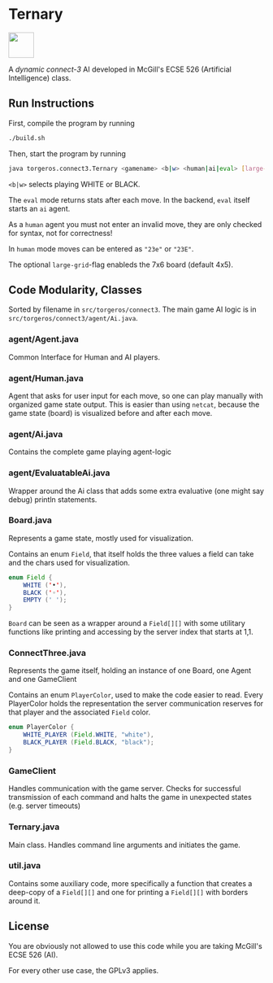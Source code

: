 # Ternary

<img height="50" src="https://www.mcgill.ca/sites/all/themes/coltrane19/dist/mcgill-logo-red-reverse.db74b099.svg">

A *dynamic connect-3* AI developed in McGill's ECSE 526 (Artificial Intelligence) class.

## Run Instructions

First, compile the program by running 

```bash
./build.sh
```

Then, start the program by running

```bash
java torgeros.connect3.Ternary <gamename> <b|w> <human|ai|eval> [large-grid]
```

`<b|w>` selects playing WHITE or BLACK.

The `eval` mode returns stats after each move. In the backend, `eval` itself starts an `ai` agent.

As a `human` agent you must not enter an invalid move, they are only checked for syntax, not for correctness!

In `human` mode moves can be entered as `"23e"` or `"23E"`.

The optional `large-grid`-flag enableds the 7x6 board (default 4x5).

## Code Modularity, Classes

Sorted by filename in `src/torgeros/connect3`. The main game AI logic is in `src/torgeros/connect3/agent/Ai.java`.

### agent/Agent.java

Common Interface for Human and AI players.

### agent/Human.java

Agent that asks for user input for each move, so one can play manually with organized game state output. This is easier than using `netcat`, because the game state (board) is visualized before and after each move.

### agent/Ai.java

Contains the complete game playing agent-logic

### agent/EvaluatableAi.java

Wrapper around the Ai class that adds some extra evaluative (one might say debug) println statements.

### Board.java

Represents a game state, mostly used for visualization.

Contains an enum `Field`, that itself holds the three values a field can take and the chars used for visualization.

```java
enum Field {
    WHITE ('•'),
    BLACK ('◦'),
    EMPTY (' ');
}
```

`Board` can be seen as a wrapper around a `Field[][]` with some utilitary functions like printing and accessing by the server index that starts at 1,1.

### ConnectThree.java

Represents the game itself, holding an instance of one Board, one Agent and one GameClient

Contains an enum `PlayerColor`, used to make the code easier to read. Every PlayerColor holds the representation the server communication reserves for that player and the associated `Field` color.

```java
enum PlayerColor {
    WHITE_PLAYER (Field.WHITE, "white"),
    BLACK_PLAYER (Field.BLACK, "black");
}
```

### GameClient

Handles communication with the game server. Checks for successful transmission of each command and halts the game in unexpected states (e.g. server timeouts)

### Ternary.java

Main class. Handles command line arguments and initiates the game.

### util.java

Contains some auxiliary code, more specifically a function that creates a deep-copy of a `Field[][]` and one for printing a `Field[][]` with borders around it.

## License

You are obviously not allowed to use this code while you are taking McGill's ECSE 526 (AI).

For every other use case, the GPLv3 applies.
